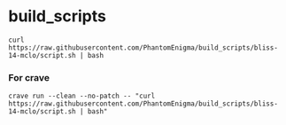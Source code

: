 # build_scripts

```
curl https://raw.githubusercontent.com/PhantomEnigma/build_scripts/bliss-14-mclo/script.sh | bash
```

### For crave
```
crave run --clean --no-patch -- "curl https://raw.githubusercontent.com/PhantomEnigma/build_scripts/bliss-14-mclo/script.sh | bash"
```
